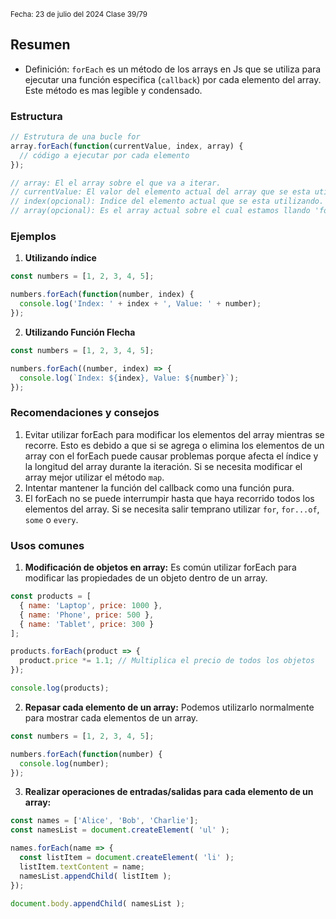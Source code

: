 <sub> Fecha: 23 de julio del 2024 </sub>
<sub> Clase 39/79 </sub>
## Resumen

- Definición: `forEach` es un método de los arrays en Js que se utiliza para ejecutar una función especifica (`callback`) por cada elemento del array. Este método es mas legible y condensado. 
### Estructura

```JavaScript
// Estrutura de una bucle for
array.forEach(function(currentValue, index, array) {
  // código a ejecutar por cada elemento
});

// array: El el array sobre el que va a iterar.
// currentValue: El valor del elemento actual del array que se esta utilizando.
// index(opcional): Indice del elemento actual que se esta utilizando.
// array(opcional): Es el array actual sobre el cual estamos llando 'forEach'
```
### Ejemplos

1. **Utilizando índice**

```JavaScript
const numbers = [1, 2, 3, 4, 5];

numbers.forEach(function(number, index) {
  console.log('Index: ' + index + ', Value: ' + number);
});
```

2. **Utilizando Función Flecha**

```JavaScript
const numbers = [1, 2, 3, 4, 5];

numbers.forEach((number, index) => {
  console.log(`Index: ${index}, Value: ${number}`);
});
```
### Recomendaciones y consejos

1. Evitar utilizar forEach para modificar los elementos del array mientras se recorre. Esto es debido a que si se agrega o elimina los elementos de un array con el forEach puede causar problemas porque afecta el índice y la longitud del array durante la iteración. Si se necesita modificar el array mejor utilizar el método `map`. 
2. Intentar mantener la función del callback como una función pura.
3. El forEach no se puede interrumpir hasta que haya recorrido todos los elementos del array. Si se necesita salir temprano utilizar `for`,  `for...of`, `some` o `every`.
### Usos comunes 

1. **Modificación de objetos en array:** Es común utilizar forEach para modificar las propiedades de un objeto dentro de un array.

```JavaScript
const products = [
  { name: 'Laptop', price: 1000 },
  { name: 'Phone', price: 500 },
  { name: 'Tablet', price: 300 }
];

products.forEach(product => {
  product.price *= 1.1; // Multiplica el precio de todos los objetos
});

console.log(products);
```

2. **Repasar cada elemento de un array:** Podemos utilizarlo normalmente para mostrar cada elementos de un array. 

```JavaScript
const numbers = [1, 2, 3, 4, 5];

numbers.forEach(function(number) {
  console.log(number);
});
```

3. **Realizar operaciones de entradas/salidas para cada elemento de un array:** 

```JavaScript
const names = ['Alice', 'Bob', 'Charlie'];
const namesList = document.createElement( 'ul' );

names.forEach(name => {
  const listItem = document.createElement( 'li' );
  listItem.textContent = name;
  namesList.appendChild( listItem );
});

document.body.appendChild( namesList );
```
